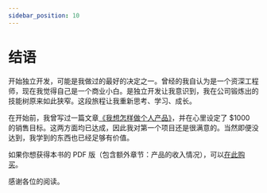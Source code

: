 ```yaml
---
sidebar_position: 10
---
```


# 结语

开始独立开发，可能是我做过的最好的决定之一。曾经的我自认为是一个资深工程师，现在我觉得自己是一个商业小白。是独立开发让我意识到，我在公司锻炼出的技能树原来如此狭窄。这段旅程让我重新思考、学习、成长。

在开始前，我曾写过一篇文章[《我想怎样做个人产品》](https://laike9m.com/blog/wo-xiang-zen-yang-zuo-ge-ren-chan-pin,148/)，并在心里设定了 $1000 的销售目标。这两方面均已达成，因此我对第一个项目还是很满意的。当然即便没达到，我学到的东西也已经足够有价值。

如果你想获得本书的 PDF 版（包含额外章节：产品的收入情况），可以[在此购买](https://laike9m.lemonsqueezy.com/)。

感谢各位的阅读。
